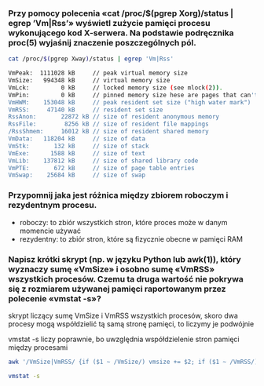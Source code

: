 ### Przy pomocy polecenia «cat /proc/$(pgrep Xorg)/status | egrep ’Vm|Rss’» wyświetl zużycie pamięci procesu wykonującego kod X-serwera. Na podstawie podręcznika proc(5) wyjaśnij znaczenie poszczególnych pól.
```bash
cat /proc/$(pgrep Xway)/status | egrep 'Vm|Rss'

VmPeak:	 1111028 kB     // peak virtual memory size    
VmSize:	  994348 kB     // virtual memory size
VmLck:	       0 kB     // locked memory size (see mlock(2)).
VmPin:	       0 kB     // pinned memory size hese are pages that can't be moved because something needs to  directly access physical memory.
VmHWM:	  153048 kB     // peak resident set size ("high water mark")
VmRSS:	   47140 kB     // resident set size
RssAnon:	   22872 kB // size of resident anonymous memory
RssFile:	    8256 kB // size of resident file mappings
/RssShmem:	   16012 kB // size of resident shared memory
VmData:	  118204 kB     // size of data
VmStk:	     132 kB     // size of stack
VmExe:	    1588 kB     // size of text
VmLib:	  137812 kB     // size of shared library code
VmPTE:	     672 kB     // size of page table entries
VmSwap:	   25684 kB     // size of swap
```

### Przypomnij jaka jest różnica między zbiorem roboczym i rezydentnym procesu.
- roboczy: to zbiór wszystkich stron, które proces może w danym momencie używać
- rezydentny: to zbiór stron, które są fizycznie obecne w pamięci RAM

### Napisz krótki skrypt (np. w języku Python lub awk(1)), który wyznaczy sumę «VmSize» i osobno sumę «VmRSS» wszystkich procesów. Czemu ta druga wartość nie pokrywa się z rozmiarem używanej pamięci raportowanym przez polecenie «vmstat -s»?

skrypt liczący sumę VmSize i VmRSS wszystkich procesów, skoro dwa procesy mogą współdzielić tą samą stronę pamięci, to liczymy je podwójnie

vmstat -s liczy poprawnie, bo uwzględnia współdzielenie stron pamięci między procesami

```bash
awk '/VmSize|VmRSS/ {if ($1 ~ /VmSize/) vmsize += $2; if ($1 ~ /VmRSS/) vmrss += $2} END {print "Total VmSize: " vmsize " kB\nTotal VmRSS: " vmrss " kB"}' /proc/*/status 2>/dev/null

vmstat -s
```